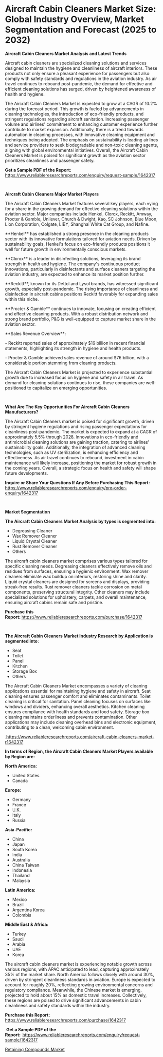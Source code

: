 <p><h1>Aircraft Cabin Cleaners Market Size: Global Industry Overview, Market Segmentation and Forecast (2025 to 2032)</h1></p><p><strong>Aircraft Cabin Cleaners Market Analysis and Latest Trends</strong></p>
<p><p>Aircraft cabin cleaners are specialized cleaning solutions and services designed to maintain the hygiene and cleanliness of aircraft interiors. These products not only ensure a pleasant experience for passengers but also comply with safety standards and regulations in the aviation industry. As air travel continues to rebound post-pandemic, the demand for effective and efficient cleaning solutions has surged, driven by heightened awareness of health and hygiene.</p><p>The Aircraft Cabin Cleaners Market is expected to grow at a CAGR of 10.2% during the forecast period. This growth is fueled by advancements in cleaning technologies, the introduction of eco-friendly products, and stringent regulations regarding aircraft sanitation. Increasing passenger volume and airlines' commitment to enhancing customer experience further contribute to market expansion. Additionally, there is a trend towards automation in cleaning processes, with innovative cleaning equipment and techniques being adopted. The emphasis on sustainability is leading airlines and service providers to seek biodegradable and non-toxic cleaning agents, aligning with global environmental initiatives. Overall, the Aircraft Cabin Cleaners Market is poised for significant growth as the aviation sector prioritizes cleanliness and passenger safety.</p></p>
<p><strong>Get a Sample PDF of the Report:&nbsp;</strong> <a href="https://www.reliableresearchreports.com/enquiry/request-sample/1642317?utm_campaign=2215&utm_medium=2&utm_source=Github&utm_content=ia&utm_term=02042025&utm_id=aircraft-cabin-cleaners">https://www.reliableresearchreports.com/enquiry/request-sample/1642317</a></p>
<p>&nbsp;</p>
<p><strong>Aircraft Cabin Cleaners Major Market Players</strong></p>
<p><p>The Aircraft Cabin Cleaners Market features several key players, each vying for a share in the growing demand for effective cleaning solutions within the aviation sector. Major companies include Henkel, Clorox, Reckitt, Amway, Procter & Gamble, Unilever, Church & Dwight, Kao, SC Johnson, Blue Moon, Lion Corporation, Colgate, LIBY, Shanghai White Cat Group, and Nafine.</p><p>**Henkel** has established a strong presence in the cleaning products sector with its innovative formulations tailored for aviation needs. Driven by sustainability goals, Henkel's focus on eco-friendly products positions it well for future growth in environmentally conscious markets.</p><p>**Clorox** is a leader in disinfecting solutions, leveraging its brand strength in health and hygiene. The company's continuous product innovations, particularly in disinfectants and surface cleaners targeting the aviation industry, are expected to enhance its market position further.</p><p>**Reckitt**, known for its Dettol and Lysol brands, has witnessed significant growth, especially post-pandemic. The rising importance of cleanliness and disinfection in aircraft cabins positions Reckitt favorably for expanding sales within this niche.</p><p>**Procter & Gamble** continues to innovate, focusing on creating efficient and effective cleaning products. With a robust distribution network and strong brand portfolio, P&G is well-equipped to capture market share in the aviation sector.</p><p>**Sales Revenue Overview**: </p><p>- Reckitt reported sales of approximately $16 billion in recent financial statements, highlighting its strength in hygiene and health products.</p><p>- Procter & Gamble achieved sales revenue of around $76 billion, with a considerable portion stemming from cleaning products.</p><p>The Aircraft Cabin Cleaners Market is projected to experience substantial growth due to increased focus on hygiene and safety in air travel. As demand for cleaning solutions continues to rise, these companies are well-positioned to capitalize on emerging opportunities.</p></p>
<p>&nbsp;</p>
<p><strong>What Are The Key Opportunities For Aircraft Cabin Cleaners Manufacturers?</strong></p>
<p><p>The Aircraft Cabin Cleaners market is poised for significant growth, driven by stringent hygiene regulations and rising passenger expectations for cleanliness post-pandemic. The market is expected to expand at a CAGR of approximately 5.5% through 2028. Innovations in eco-friendly and antimicrobial cleaning solutions are gaining traction, catering to airlines' sustainability goals. Additionally, the integration of advanced cleaning technologies, such as UV sterilization, is enhancing efficiency and effectiveness. As air travel continues to rebound, investment in cabin maintenance will likely increase, positioning the market for robust growth in the coming years. Overall, a strategic focus on health and safety will shape future developments.</p></p>
<p><strong>Inquire or Share Your Questions If Any Before Purchasing This Report:</strong> <a href="https://www.reliableresearchreports.com/enquiry/pre-order-enquiry/1642317?utm_campaign=2215&utm_medium=2&utm_source=Github&utm_content=ia&utm_term=02042025&utm_id=aircraft-cabin-cleaners">https://www.reliableresearchreports.com/enquiry/pre-order-enquiry/1642317</a></p>
<p>&nbsp;</p>
<p><strong>Market Segmentation</strong></p>
<p><strong>The Aircraft Cabin Cleaners Market Analysis by types is segmented into:</strong></p>
<p><ul><li>Degreasing Cleaner</li><li>Wax Remover Cleaner</li><li>Liquid Crystal Cleaner</li><li>Rust Remover Cleaner</li><li>Others</li></ul></p>
<p><p>The aircraft cabin cleaners market comprises various types tailored for specific cleaning needs. Degreasing cleaners effectively remove oils and residues from surfaces, ensuring a hygienic environment. Wax remover cleaners eliminate wax buildup on interiors, restoring shine and clarity. Liquid crystal cleaners are designed for screens and displays, providing streak-free results. Rust remover cleaners tackle corrosion on metal components, preserving structural integrity. Other cleaners may include specialized solutions for upholstery, carpets, and overall maintenance, ensuring aircraft cabins remain safe and pristine.</p></p>
<p><strong>Purchase this Report:&nbsp;</strong><a href="https://www.reliableresearchreports.com/purchase/1642317?utm_campaign=2215&utm_medium=2&utm_source=Github&utm_content=ia&utm_term=02042025&utm_id=aircraft-cabin-cleaners">https://www.reliableresearchreports.com/purchase/1642317</a></p>
<p>&nbsp;</p>
<p><strong>The Aircraft Cabin Cleaners Market Industry Research by Application is segmented into:</strong></p>
<p><ul><li>Seat</li><li>Toilet</li><li>Panel</li><li>Kitchen</li><li>Storage Box</li><li>Others</li></ul></p>
<p><p>The Aircraft Cabin Cleaners Market encompasses a variety of cleaning applications essential for maintaining hygiene and safety in aircraft. Seat cleaning ensures passenger comfort and eliminates contaminants. Toilet cleaning is critical for sanitation. Panel cleaning focuses on surfaces like windows and dividers, enhancing overall aesthetics. Kitchen cleaning ensures compliance with health standards and food safety. Storage box cleaning maintains orderliness and prevents contamination. Other applications may include cleaning overhead bins and electronic equipment, contributing to a clean, welcoming cabin environment.</p></p>
<p><a href="https://www.reliableresearchreports.com/aircraft-cabin-cleaners-market-r1642317?utm_campaign=2215&utm_medium=2&utm_source=Github&utm_content=ia&utm_term=02042025&utm_id=aircraft-cabin-cleaners">&nbsp;https://www.reliableresearchreports.com/aircraft-cabin-cleaners-market-r1642317</a></p>
<p><strong>In terms of Region, the Aircraft Cabin Cleaners Market Players available by Region are:</strong></p>
<p>
    <p> <strong> North America: </strong>
        <ul>
            <li>United States</li>
            <li>Canada</li>
        </ul>
        </p> 
    <p> <strong> Europe: </strong>
        <ul>
            <li>Germany</li>
            <li>France</li>
            <li>U.K.</li>
            <li>Italy</li>
            <li>Russia</li>
        </ul>
        </p> 
    <p> <strong> Asia-Pacific: </strong>
        <ul>
            <li>China</li>
            <li>Japan</li>
            <li>South Korea</li>
            <li>India</li>
            <li>Australia</li>
            <li>China Taiwan</li>
            <li>Indonesia</li>
            <li>Thailand</li>
            <li>Malaysia</li>
        </ul>
        </p> 
    <p> <strong> Latin America: </strong>
        <ul>
            <li>Mexico</li>
            <li>Brazil</li>
            <li>Argentina Korea</li>
            <li>Colombia</li>
        </ul>
        </p> 
    <p> <strong> Middle East & Africa: </strong>
        <ul>
            <li>Turkey</li>
            <li>Saudi</li>
            <li>Arabia</li>
            <li>UAE</li>
            <li>Korea</li>
        </ul>
    </p>
    </p>
<p><p>The aircraft cabin cleaners market is experiencing notable growth across various regions, with APAC anticipated to lead, capturing approximately 35% of the market share. North America follows closely with around 30%, driven by stringent cleanliness standards in aviation. Europe is expected to account for roughly 20%, reflecting growing environmental concerns and regulatory compliance. Meanwhile, the Chinese market is emerging, projected to hold about 15% as domestic travel increases. Collectively, these regions are poised to drive significant advancements in cabin cleanliness and safety standards within the industry.</p></p>
<p><strong>Purchase this Report: </strong><a href="https://www.reliableresearchreports.com/purchase/1642317?utm_campaign=2215&utm_medium=2&utm_source=Github&utm_content=ia&utm_term=02042025&utm_id=aircraft-cabin-cleaners">https://www.reliableresearchreports.com/purchase/1642317</a></p>
<p>&nbsp;<strong>Get a Sample PDF of the Report:&nbsp;&nbsp;</strong><a href="https://www.reliableresearchreports.com/enquiry/request-sample/1642317?utm_campaign=2215&utm_medium=2&utm_source=Github&utm_content=ia&utm_term=02042025&utm_id=aircraft-cabin-cleaners">https://www.reliableresearchreports.com/enquiry/request-sample/1642317</a></p>
<p><strong></strong></p>
<p><p><a href="https://github.com/hgf64gh/Market-Research-Report-List-2/blob/main/retaining-compounds-market.md?utm_campaign=2215&utm_medium=2&utm_source=Github&utm_content=ia&utm_term=02042025&utm_id=aircraft-cabin-cleaners">Retaining Compounds Market</a></p></p>